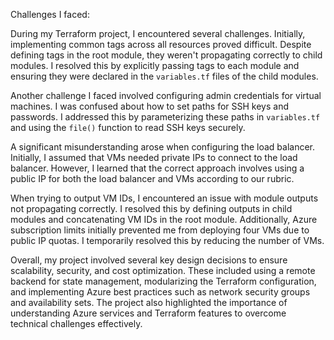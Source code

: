Challenges I faced:

During my Terraform project, I encountered several challenges. Initially, implementing common tags across all resources proved difficult. Despite defining tags in the root module, they weren't propagating correctly to child modules. I resolved this by explicitly passing tags to each module and ensuring they were declared in the `variables.tf` files of the child modules.

Another challenge I faced involved configuring admin credentials for virtual machines. I was confused about how to set paths for SSH keys and passwords. I addressed this by parameterizing these paths in `variables.tf` and using the `file()` function to read SSH keys securely.

A significant misunderstanding arose when configuring the load balancer. Initially, I assumed that VMs needed private IPs to connect to the load balancer. However, I learned that the correct approach involves using a public IP for both the load balancer and VMs according to our rubric.

When trying to output VM IDs, I encountered an issue with module outputs not propagating correctly. I resolved this by defining outputs in child modules and concatenating VM IDs in the root module. Additionally, Azure subscription limits initially prevented me from deploying four VMs due to public IP quotas. I temporarily resolved this by reducing the number of VMs.

Overall, my project involved several key design decisions to ensure scalability, security, and cost optimization. These included using a remote backend for state management, modularizing the Terraform configuration, and implementing Azure best practices such as network security groups and availability sets. The project also highlighted the importance of understanding Azure services and Terraform features to overcome technical challenges effectively.
